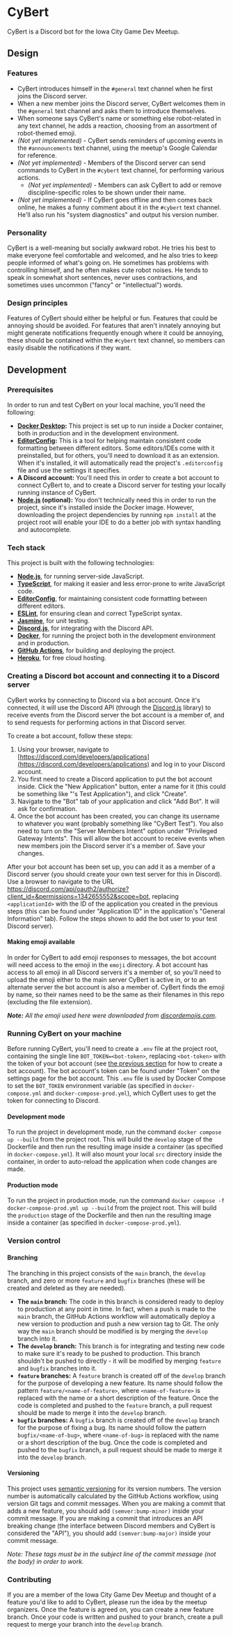 # CyBert

CyBert is a Discord bot for the Iowa City Game Dev Meetup.

## Design

### Features

- CyBert introduces himself in the `#general` text channel when he first joins the Discord server.
- When a new member joins the Discord server, CyBert welcomes them in the `#general` text channel and asks them to introduce themselves.
- When someone says CyBert's name or something else robot-related in any text channel, he adds a reaction, choosing from an assortment of robot-themed emoji.
- *_(Not yet implemented) -_* CyBert sends reminders of upcoming events in the `#announcements` text channel, using the meetup's Google Calendar for reference.
- *_(Not yet implemented) -_* Members of the Discord server can send commands to CyBert in the `#cybert` text channel, for performing various actions.
  - *_(Not yet implemented) -_* Members can ask CyBert to add or remove discipline-specific roles to be shown under their name.
- *_(Not yet implemented) -_* If CyBert goes offline and then comes back online, he makes a funny comment about it in the `#cybert` text channel. He'll also run his "system diagnostics" and output his version number.

### Personality

CyBert is a well-meaning but socially awkward robot. He tries his best to make everyone feel comfortable and welcomed, and he also tries to keep people informed of what's going on. He sometimes has problems with controlling himself, and he often makes cute robot noises. He tends to speak in somewhat short sentences, never uses contractions, and sometimes uses uncommon ("fancy" or "intellectual") words.

### Design principles

Features of CyBert should either be helpful or fun. Features that could be annoying should be avoided. For features that aren't innately annoying but might generate notifications frequently enough where it could be annoying, these should be contained within the `#cybert` text channel, so members can easily disable the notifications if they want.

## Development

### Prerequisites

In order to run and test CyBert on your local machine, you'll need the following:

- **[Docker Desktop](https://www.docker.com/products/docker-desktop):** This project is set up to run inside a Docker container, both in production and in the development environment.
- **[EditorConfig](https://editorconfig.org/):** This is a tool for helping maintain consistent code formatting between different editors. Some editors/IDEs come with it preinstalled, but for others, you'll need to download it as an extension. When it's installed, it will automatically read the project's `.editorconfig` file and use the settings it specifies.
- **A Discord account:** You'll need this in order to create a bot account to connect CyBert to, and to create a Discord server for testing your locally running instance of CyBert.
- **[Node.js](https://nodejs.dev/) (optional):** You don't technically need this in order to run the project, since it's installed inside the Docker image. However, downloading the project dependencies by running `npm install` at the project root will enable your IDE to do a better job with syntax handling and autocomplete.

### Tech stack

This project is built with the following technologies:

- **[Node.js](https://nodejs.dev/)**, for running server-side JavaScript.
- **[TypeScript](https://www.typescriptlang.org/)**, for making it easier and less error-prone to write JavaScript code.
- **[EditorConfig](https://editorconfig.org/)**, for maintaining consistent code formatting between different editors.
- **[ESLint](https://eslint.org/)**, for ensuring clean and correct TypeScript syntax.
- **[Jasmine](https://jasmine.github.io/)**, for unit testing.
- **[Discord.js](https://discord.js.org/)**, for integrating with the Discord API.
- **[Docker](https://www.docker.com/products/docker-desktop)**, for running the project both in the development environment and in production.
- **[GitHub Actions](https://github.com/features/actions)**, for building and deploying the project.
- **[Heroku](https://www.heroku.com/)**, for free cloud hosting.

### Creating a Discord bot account and connecting it to a Discord server

CyBert works by connecting to Discord via a bot account. Once it's connected, it will use the Discord API (through the [Discord.js](https://discord.js.org/) library) to receive events from the Discord server the bot account is a member of, and to send requests for performing actions in that Discord server.

To create a bot account, follow these steps:

1. Using your browser, navigate to [https://discord.com/developers/applications](https://discord.com/developers/applications) and log in to your Discord account.
2. You first need to create a Discord application to put the bot account inside. Click the "New Application" button, enter a name for it (this could be something like "<your-name>'s Test Application"), and click "Create".
3. Navigate to the "Bot" tab of your application and click "Add Bot". It will ask for confirmation.
4. Once the bot account has been created, you can change its username to whatever you want (probably something like "CyBert Test"). You also need to turn on the "Server Members Intent" option under "Privileged Gateway Intents". This will allow the bot account to receive events when new members join the Discord server it's a member of. Save your changes.

After your bot account has been set up, you can add it as a member of a Discord server (you should create your own test server for this in Discord). Use a browser to navigate to the URL [https://discord.com/api/oauth2/authorize?client_id=<applicationId>&permissions=1342655552&scope=bot](https://discord.com/api/oauth2/authorize?client_id=<applicationId>&permissions=1342655552&scope=bot), replacing `<applicationId>` with the ID of the application you created in the previous steps (this can be found under "Application ID" in the application's "General Information" tab). Follow the steps shown to add the bot user to your test Discord server).

#### Making emoji available

In order for CyBert to add emoji responses to messages, the bot account will need access to the emoji in the `emoji` directory. A bot account has access to all emoji in all Discord servers it's a member of, so you'll need to upload the emoji either to the main server CyBert is active in, or to an alternate server the bot account is also a member of. CyBert finds the emoji by name, so their names need to be the same as their filenames in this repo (excluding the file extension).

_**Note:** All the emoji used here were downloaded from [discordemojis.com](https://discordmojis.com/)._

### Running CyBert on your machine

Before running CyBert, you'll need to create a `.env` file at the project root, containing the single line `BOT_TOKEN=<bot-token>`, replacing `<bot-token>` with the token of your bot account (see [the previous section](#creating-a-discord-bot-account-and-connecting-it-to-a-discord-server) for how to create a bot account). The bot account's token can be found under "Token" on the settings page for the bot account. This `.env` file is used by Docker Compose to set the `BOT_TOKEN` environment variable (as specified in `docker-compose.yml` and `docker-compose-prod.yml`), which CyBert uses to get the token for connecting to Discord.

#### Development mode

To run the project in development mode, run the command `docker compose up --build` from the project root. This will build the `develop` stage of the Dockerfile and then run the resulting image inside a container (as specified in `docker-compose.yml`). It will also mount your local `src` directory inside the container, in order to auto-reload the application when code changes are made.

#### Production mode

To run the project in production mode, run the command `docker compose -f docker-compose-prod.yml up --build` from the project root. This will build the `production` stage of the Dockerfile and then run the resulting image inside a container (as specified in `docker-compose-prod.yml`).

### Version control

#### Branching

The branching in this project consists of the `main` branch, the `develop` branch, and zero or more `feature` and `bugfix` branches (these will be created and deleted as they are needed).

- **The `main` branch:** The code in this branch is considered ready to deploy to production at any point in time. In fact, when a push is made to the `main` branch, the GitHub Actions workflow will automatically deploy a new version to production and push a new version tag to Git. The only way the `main` branch should be modified is by merging the `develop` branch into it.
- **The `develop` branch:** This branch is for integrating and testing new code to make sure it's ready to be pushed to production. This branch shouldn't be pushed to directly - it will be modified by merging `feature` and `bugfix` branches into it.
- **`feature` branches:** A `feature` branch is created off of the `develop` branch for the purpose of developing a new feature. Its name should follow the pattern `feature/<name-of-feature>`, where `<name-of-feature>` is replaced with the name or a short description of the feature. Once the code is completed and pushed to the `feature` branch, a pull request should be made to merge it into the `develop` branch.
- **`bugfix` branches:** A `bugfix` branch is created off of the `develop` branch for the purpose of fixing a bug. Its name should follow the pattern `bugfix/<name-of-bug>`, where `<name-of-bug>` is replaced with the name or a short description of the bug. Once the code is completed and pushed to the `bugfix` branch, a pull request should be made to merge it into the `develop` branch.

#### Versioning

This project uses [semantic versioning](https://semver.org/) for its version numbers. The version number is automatically calculated by the GitHub Actions workflow, using version Git tags and commit messages. When you are making a commit that adds a new feature, you should add `(semver:bump-minor)` inside your commit message. If you are making a commit that introduces an API breaking change (the interface between Discord members and CyBert is considered the "API"), you should add `(semver:bump-major)` inside your commit message.

*_Note: These tags must be in the subject line of the commit message (not the body) in order to work._*

### Contributing

If you are a member of the Iowa City Game Dev Meetup and thought of a feature you'd like to add to CyBert, please run the idea by the meetup organizers. Once the feature is agreed on, you can create a new feature branch. Once your code is written and pushed to your branch, create a pull request to merge your branch into the `develop` branch.
